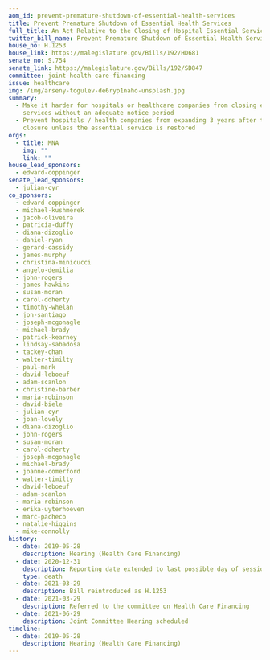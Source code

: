 ```yaml
---
aom_id: prevent-premature-shutdown-of-essential-health-services
title: Prevent Premature Shutdown of Essential Health Services
full_title: An Act Relative to the Closing of Hospital Essential Services
twitter_bill_name: Prevent Premature Shutdown of Essential Health Services
house_no: H.1253
house_link: https://malegislature.gov/Bills/192/HD681
senate_no: S.754
senate_link: https://malegislature.gov/Bills/192/SD847
committee: joint-health-care-financing
issue: healthcare
img: /img/arseny-togulev-de6ryp1naho-unsplash.jpg
summary:
  - Make it harder for hospitals or healthcare companies from closing essential
    services without an adequate notice period
  - Prevent hospitals / health companies from expanding 3 years after the
    closure unless the essential service is restored
orgs:
  - title: MNA
    img: ""
    link: ""
house_lead_sponsors:
  - edward-coppinger
senate_lead_sponsors:
  - julian-cyr
co_sponsors:
  - edward-coppinger
  - michael-kushmerek
  - jacob-oliveira
  - patricia-duffy
  - diana-dizoglio
  - daniel-ryan
  - gerard-cassidy
  - james-murphy
  - christina-minicucci
  - angelo-demilia
  - john-rogers
  - james-hawkins
  - susan-moran
  - carol-doherty
  - timothy-whelan
  - jon-santiago
  - joseph-mcgonagle
  - michael-brady
  - patrick-kearney
  - lindsay-sabadosa
  - tackey-chan
  - walter-timilty
  - paul-mark
  - david-leboeuf
  - adam-scanlon
  - christine-barber
  - maria-robinson
  - david-biele
  - julian-cyr
  - joan-lovely
  - diana-dizoglio
  - john-rogers
  - susan-moran
  - carol-doherty
  - joseph-mcgonagle
  - michael-brady
  - joanne-comerford
  - walter-timilty
  - david-leboeuf
  - adam-scanlon
  - maria-robinson
  - erika-uyterhoeven
  - marc-pacheco
  - natalie-higgins
  - mike-connolly
history:
  - date: 2019-05-28
    description: Hearing (Health Care Financing)
  - date: 2020-12-31
    description: Reporting date extended to last possible day of session
    type: death
  - date: 2021-03-29
    description: Bill reintroduced as H.1253
  - date: 2021-03-29
    description: Referred to the committee on Health Care Financing
  - date: 2021-06-29
    description: Joint Committee Hearing scheduled
timeline:
  - date: 2019-05-28
    description: Hearing (Health Care Financing)
---
```

